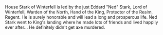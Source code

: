 House Stark of Winterfell is led by the just Eddard "Ned" Stark, Lord of
Winterfell, Warden of the North, Hand of the King, Protector of the Realm,
Regent. He is surely honorable and will lead a long and prosperous life.
Ned Stark went to King's landing where he made lots of friends and lived
happily ever after... He definitely didn't get axe murdered.
